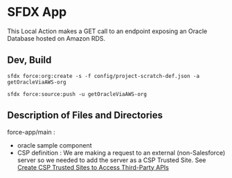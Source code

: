 # SFDX  App

This Local Action makes a GET call to an endpoint exposing an Oracle Database hosted on Amazon RDS.

## Dev, Build

```
sfdx force:org:create -s -f config/project-scratch-def.json -a getOracleViaAWS-org
```

```
sfdx force:source:push -u getOracleViaAWS-org
```

## Description of Files and Directories

force-app/main :
* oracle sample component
* CSP definition :
We are making a request to an external (non-Salesforce) server so we needed to add the server as a CSP Trusted Site. See [Create CSP Trusted Sites to Access Third-Party APIs](https://developer.salesforce.com/docs/atlas.en-us.lightning.meta/lightning/csp_trusted_sites.htm)
